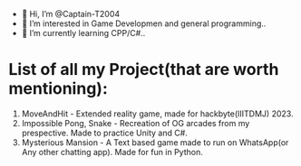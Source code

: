 - 👋 Hi, I’m @Captain-T2004
- 👀 I’m interested in Game Developmen and general programming..
- 🌱 I’m currently learning CPP/C#..

<!---
Captain-T2004/Captain-T2004 is a ✨ special ✨ repository because its `README.md` (this file) appears on your GitHub profile.
You can click the Preview link to take a look at your changes.
--->
# List of all my Project(that are worth mentioning):
1. MoveAndHit - Extended reality game, made for hackbyte(IIITDMJ) 2023.
2. Impossible Pong, Snake - Recreation of OG arcades from my prespective. Made to practice Unity and C#.
3. Mysterious Mansion - A Text based game made to run on WhatsApp(or Any other chatting app). Made for fun in Python.
